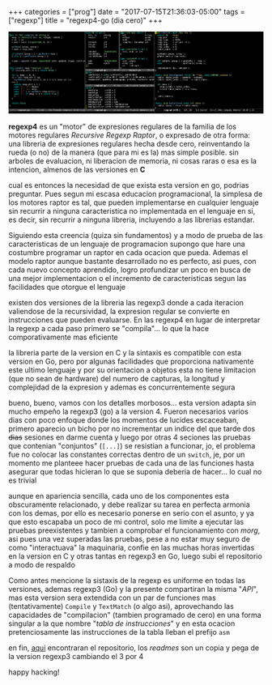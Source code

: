 +++
categories = ["prog"]
date = "2017-07-15T21:36:03-05:00"
tags = ["regexp"]
title = "regexp4-go (dia cero)"
+++

![](/img/regexp4.png)

**regexp4** es un "motor" de expresiones regulares de la familia de los motores
regulares *Recursive Regexp Raptor*, o expresado de otra forma: una libreria de
expresiones regulares hecha desde cero, reinventando la rueda (o no) de la
manera (que para mi es la) mas simple posible. sin arboles de evaluacion, ni
liberacion de memoria, ni cosas raras o esa es la intencion, almenos de las
versiones en **C**

cual es entonces la necesidad de que exista esta version en go, podrias
preguntar. Pues segun mi escasa educacion programacional, la simplesa de los
motores raptor es tal, que pueden implementarse en cualquier lenguaje sin recurrir
a ninguna caracteristica no implementada en el lenguaje en si, es decir, sin
recurrir a ninguna libreria, incluyendo a las librerias estandar.

Siguiendo esta creencia (quiza sin fundamentos) y a modo de prueba de las
caracteristicas de un lenguaje de programacion supongo que hare una costumbre
programar un raptor en cada ocacion que pueda. Ademas el modelo raptor aunque
bastante desarrollado no es perfecto, asi pues, con cada nuevo concepto
aprendido, logro profundizar un poco en busca de una mejor implementacion o el
incremento de caracteristicas segun las facilidades que otorgue el lenguaje

existen dos versiones de la libreria las regexp3 donde a cada iteracion
valiendose de la recursividad, la expresion regular se convierte en
instrucciones que pueden evaluarse. En las regexp4 en lugar de interpretar la
regexp a cada paso primero se "compila"... lo que la hace comporativamente mas
eficiente

la libreria parte de la version en C y la sintaxis es compatible con esta
version en Go, pero por algunas facilidades que proporciona nativamente este
ultimo lenguaje y por su orientacion a objetos esta no tiene limitacion (que no
sean de hardware) del numero de capturas, la longitud y complejidad de la
expresion y ademas es concurrentemente segura

bueno, bueno, vamos con los detalles morbosos... esta version adapta sin mucho
empeño la regexp3 (go) a la version 4. Fueron necesarios varios dias con poco
enfoque donde los momentos de lucides escaceaban, primero aparecio un bicho por no
incrementar un indice del que tarde dos <s>dias</s> sesiones en darme cuenta y
luego por otras 4 seciones las pruebas que contenian "conjuntos" (`[...]`) se
resistian a funcionar, jo, el problema fue no colocar las constantes correctas
dentro de un `switch`, je, por un momento me planteee hacer pruebas de cada
una de las funciones hasta asegurar que todas hicieran lo que se suponia deberia
de hacer... lo cual no es trivial

aunque en apariencia sencilla, cada uno de los componentes esta obscuramente
relacionado, y debe realizar su tarea en perfecta armonia con los demas, por
ello es necesario ponerse en serio con el asunto, y ya que esto escapaba un poco
de mi control, solo me limite a ejecutar las pruebas preexistentes y tambien a
comprobar el funcionamiento con *morg*, asi pues una vez superadas las pruebas,
pese a no estar muy seguro de como "interactuava" la maquinaria, confie en las
muchas horas invertidas en la version en C y otras tantas en regexp3 en Go,
luego subi el repositorio a modo de respaldo

Como antes mencione la sistaxis de la regexp es uniforme en todas las versiones,
ademas regexp3 (Go) y la presente compartiran la misma "*API*", mas esta version
sera extendida con un par de funciones mas (tentativamente) `Compile` y
`TextMatch` (o algo asi), aprovechando las capacidades de "compilacion" (tambien
programado de cero) en una forma singular a la que nombre "*tabla de
instrucciones*" y en esta ocacion pretenciosamente las instrucciones de la tabla
lleban el prefijo `asm`

en fin, [aqui](https://github.com/nasciiboy/regexp4/) encontraran el
repositorio, los *readmes* son un copia y pega de la version regexp3 cambiando
el 3 por 4

happy hacking!
